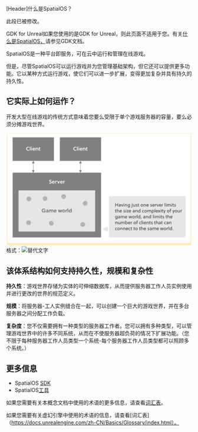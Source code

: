\[Header]什么是SpatialOS？

此段已被修改。

GDK for Unreal如果您使用的是GDK for Unreal，则此页面不适用于您。有关[什么是SpatialOS，](https://documentation.improbable.io/gdk-for-unreal/docs/what-is-spatialos)请参见GDK文档。

SpatialOS是一种平台即服务，可在云中运行和管理在线游戏。

但是，尽管SpatialOS可以运行游戏并为您管理基础架构，但它还可以提供更多功能。它以某种方式运行游戏，使它们可以进一步扩展，变得更加复杂并具有持久的持久性。

## 它实际上如何运作？

开发大型在线游戏的传统方式意味着您要么受限于单个游戏服务器的容量，要么必须分摊游戏世界。 

![GitHub徽标](/IP.png)格式：![替代文字](url)

## 该体系结构如何支持持久性，规模和复杂性

**持久性**：游戏世界存储为实体的可伸缩数据库，从而提供服务器工作人员实例使用并进行更改的世界的规范定义。

**规模**：将服务器-工人实例缝合在一起，可以创建一个巨大的游戏世界，并在多台服务器之间分配工作负载。

**复杂度**：您不仅需要拥有一种类型的服务器工作者。您可以拥有多种类型，可以管理游戏世界中的许多不同系统，从而在不使服务器超负荷的情况下扩展功能。（您不限于每种服务器工作人员类型一个系统-每个服务器工作人员类型都可以照顾多个系统。）

## 更多信息

* SpatialOS [SDK](https://documentation.improbable.io/sdks-and-data/docs)
* SpatialOS[工具](https://documentation.improbable.io/spatialos-tools/docs)

如果您需要有关本概念文档中使用的术语的更多信息，请查看[词汇表](doc:glossary)。

如果您需要有关虚幻引擎中使用的术语的信息，请查看\[词汇表]（https://docs.unrealengine.com/zh-CN/Basics/Glossary/index.html）。
